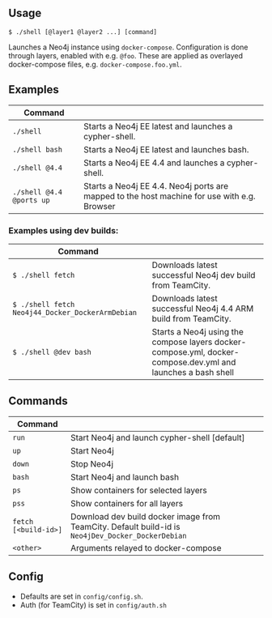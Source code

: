 ## Usage
  
    $ ./shell [@layer1 @layer2 ...] [command]

Launches a Neo4j instance using `docker-compose`.
Configuration is done through layers, enabled with e.g. `@foo`. 
These are applied as overlayed docker-compose files, e.g. `docker-compose.foo.yml`.

## Examples

| Command                  |                                                                                             |
|--------------------------|---------------------------------------------------------------------------------------------|
| `./shell`                | Starts a Neo4j EE latest and launches a cypher-shell.                                       |
| `./shell bash`           | Starts a Neo4j EE latest and launches bash.                                                 |
| `./shell @4.4`           | Starts a Neo4j EE 4.4 and launches a cypher-shell.                                          |
| `./shell @4.4 @ports up` | Starts a Neo4j EE 4.4. Neo4j ports are mapped to the host machine for use with e.g. Browser |

### Examples using dev builds:

| Command                                          |                                                                                                                                        |
|--------------------------------------------------|----------------------------------------------------------------------------------------------------------------------------------------|
| `$ ./shell fetch`                                | Downloads latest successful Neo4j dev build from TeamCity.                                                                             |
| `$ ./shell fetch Neo4j44_Docker_DockerArmDebian` | Downloads latest successful Neo4j 4.4 ARM build from TeamCity.                                                                         |
| `$ ./shell @dev bash`                            | Starts a Neo4j using the compose layers docker-compose.yml, docker-compose.dev.yml                           and launches a bash shell |

## Commands

| Command              |                                                                                                   |
|----------------------|---------------------------------------------------------------------------------------------------|
| `run`                | Start Neo4j and launch cypher-shell [default]                                                     |
| `up`                 | Start Neo4j                                                                                       |
| `down`               | Stop Neo4j                                                                                        |
| `bash`               | Start Neo4j and launch bash                                                                       |
| `ps`                 | Show containers for selected layers                                                               |
| `pss`                | Show containers for all layers                                                                    |
| `fetch [<build-id>]` | Download dev build docker image from TeamCity. Default build-id is `Neo4jDev_Docker_DockerDebian` |
| `<other>`            | Arguments relayed to docker-compose                                                               |

## Config

* Defaults are set in `config/config.sh`.
* Auth (for TeamCity) is set in `config/auth.sh`